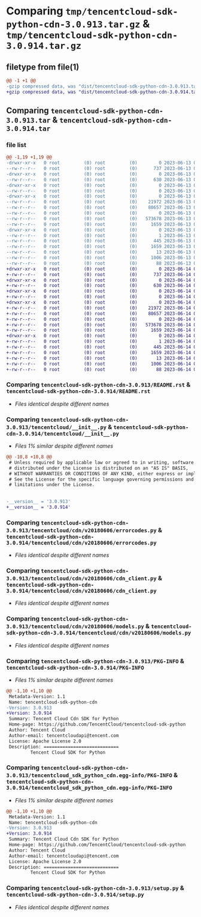# Comparing `tmp/tencentcloud-sdk-python-cdn-3.0.913.tar.gz` & `tmp/tencentcloud-sdk-python-cdn-3.0.914.tar.gz`

## filetype from file(1)

```diff
@@ -1 +1 @@
-gzip compressed data, was "dist/tencentcloud-sdk-python-cdn-3.0.913.tar", last modified: Tue Jun 13 02:06:28 2023, max compression
+gzip compressed data, was "dist/tencentcloud-sdk-python-cdn-3.0.914.tar", last modified: Wed Jun 14 00:21:11 2023, max compression
```

## Comparing `tencentcloud-sdk-python-cdn-3.0.913.tar` & `tencentcloud-sdk-python-cdn-3.0.914.tar`

### file list

```diff
@@ -1,19 +1,19 @@
-drwxr-xr-x   0 root         (0) root         (0)        0 2023-06-13 02:06:28.000000 tencentcloud-sdk-python-cdn-3.0.913/
--rw-r--r--   0 root         (0) root         (0)      737 2023-06-13 02:06:28.000000 tencentcloud-sdk-python-cdn-3.0.913/README.rst
-drwxr-xr-x   0 root         (0) root         (0)        0 2023-06-13 02:06:28.000000 tencentcloud-sdk-python-cdn-3.0.913/tencentcloud/
--rw-r--r--   0 root         (0) root         (0)      630 2023-06-13 02:06:28.000000 tencentcloud-sdk-python-cdn-3.0.913/tencentcloud/__init__.py
-drwxr-xr-x   0 root         (0) root         (0)        0 2023-06-13 02:06:28.000000 tencentcloud-sdk-python-cdn-3.0.913/tencentcloud/cdn/
--rw-r--r--   0 root         (0) root         (0)        0 2023-06-13 02:06:28.000000 tencentcloud-sdk-python-cdn-3.0.913/tencentcloud/cdn/__init__.py
-drwxr-xr-x   0 root         (0) root         (0)        0 2023-06-13 02:06:28.000000 tencentcloud-sdk-python-cdn-3.0.913/tencentcloud/cdn/v20180606/
--rw-r--r--   0 root         (0) root         (0)    21972 2023-06-13 02:06:28.000000 tencentcloud-sdk-python-cdn-3.0.913/tencentcloud/cdn/v20180606/errorcodes.py
--rw-r--r--   0 root         (0) root         (0)    80657 2023-06-13 02:06:28.000000 tencentcloud-sdk-python-cdn-3.0.913/tencentcloud/cdn/v20180606/cdn_client.py
--rw-r--r--   0 root         (0) root         (0)        0 2023-06-13 02:06:28.000000 tencentcloud-sdk-python-cdn-3.0.913/tencentcloud/cdn/v20180606/__init__.py
--rw-r--r--   0 root         (0) root         (0)   573678 2023-06-13 02:06:28.000000 tencentcloud-sdk-python-cdn-3.0.913/tencentcloud/cdn/v20180606/models.py
--rw-r--r--   0 root         (0) root         (0)     1659 2023-06-13 02:06:28.000000 tencentcloud-sdk-python-cdn-3.0.913/PKG-INFO
-drwxr-xr-x   0 root         (0) root         (0)        0 2023-06-13 02:06:28.000000 tencentcloud-sdk-python-cdn-3.0.913/tencentcloud_sdk_python_cdn.egg-info/
--rw-r--r--   0 root         (0) root         (0)        1 2023-06-13 02:06:28.000000 tencentcloud-sdk-python-cdn-3.0.913/tencentcloud_sdk_python_cdn.egg-info/dependency_links.txt
--rw-r--r--   0 root         (0) root         (0)      445 2023-06-13 02:06:28.000000 tencentcloud-sdk-python-cdn-3.0.913/tencentcloud_sdk_python_cdn.egg-info/SOURCES.txt
--rw-r--r--   0 root         (0) root         (0)     1659 2023-06-13 02:06:28.000000 tencentcloud-sdk-python-cdn-3.0.913/tencentcloud_sdk_python_cdn.egg-info/PKG-INFO
--rw-r--r--   0 root         (0) root         (0)       13 2023-06-13 02:06:28.000000 tencentcloud-sdk-python-cdn-3.0.913/tencentcloud_sdk_python_cdn.egg-info/top_level.txt
--rw-r--r--   0 root         (0) root         (0)     1006 2023-06-13 02:06:28.000000 tencentcloud-sdk-python-cdn-3.0.913/setup.py
--rw-r--r--   0 root         (0) root         (0)       88 2023-06-13 02:06:28.000000 tencentcloud-sdk-python-cdn-3.0.913/setup.cfg
+drwxr-xr-x   0 root         (0) root         (0)        0 2023-06-14 00:21:11.000000 tencentcloud-sdk-python-cdn-3.0.914/
+-rw-r--r--   0 root         (0) root         (0)      737 2023-06-14 00:21:11.000000 tencentcloud-sdk-python-cdn-3.0.914/README.rst
+drwxr-xr-x   0 root         (0) root         (0)        0 2023-06-14 00:21:11.000000 tencentcloud-sdk-python-cdn-3.0.914/tencentcloud/
+-rw-r--r--   0 root         (0) root         (0)      630 2023-06-14 00:21:11.000000 tencentcloud-sdk-python-cdn-3.0.914/tencentcloud/__init__.py
+drwxr-xr-x   0 root         (0) root         (0)        0 2023-06-14 00:21:11.000000 tencentcloud-sdk-python-cdn-3.0.914/tencentcloud/cdn/
+-rw-r--r--   0 root         (0) root         (0)        0 2023-06-14 00:21:11.000000 tencentcloud-sdk-python-cdn-3.0.914/tencentcloud/cdn/__init__.py
+drwxr-xr-x   0 root         (0) root         (0)        0 2023-06-14 00:21:11.000000 tencentcloud-sdk-python-cdn-3.0.914/tencentcloud/cdn/v20180606/
+-rw-r--r--   0 root         (0) root         (0)    21972 2023-06-14 00:21:11.000000 tencentcloud-sdk-python-cdn-3.0.914/tencentcloud/cdn/v20180606/errorcodes.py
+-rw-r--r--   0 root         (0) root         (0)    80657 2023-06-14 00:21:11.000000 tencentcloud-sdk-python-cdn-3.0.914/tencentcloud/cdn/v20180606/cdn_client.py
+-rw-r--r--   0 root         (0) root         (0)        0 2023-06-14 00:21:11.000000 tencentcloud-sdk-python-cdn-3.0.914/tencentcloud/cdn/v20180606/__init__.py
+-rw-r--r--   0 root         (0) root         (0)   573678 2023-06-14 00:21:11.000000 tencentcloud-sdk-python-cdn-3.0.914/tencentcloud/cdn/v20180606/models.py
+-rw-r--r--   0 root         (0) root         (0)     1659 2023-06-14 00:21:11.000000 tencentcloud-sdk-python-cdn-3.0.914/PKG-INFO
+drwxr-xr-x   0 root         (0) root         (0)        0 2023-06-14 00:21:11.000000 tencentcloud-sdk-python-cdn-3.0.914/tencentcloud_sdk_python_cdn.egg-info/
+-rw-r--r--   0 root         (0) root         (0)        1 2023-06-14 00:21:11.000000 tencentcloud-sdk-python-cdn-3.0.914/tencentcloud_sdk_python_cdn.egg-info/dependency_links.txt
+-rw-r--r--   0 root         (0) root         (0)      445 2023-06-14 00:21:11.000000 tencentcloud-sdk-python-cdn-3.0.914/tencentcloud_sdk_python_cdn.egg-info/SOURCES.txt
+-rw-r--r--   0 root         (0) root         (0)     1659 2023-06-14 00:21:11.000000 tencentcloud-sdk-python-cdn-3.0.914/tencentcloud_sdk_python_cdn.egg-info/PKG-INFO
+-rw-r--r--   0 root         (0) root         (0)       13 2023-06-14 00:21:11.000000 tencentcloud-sdk-python-cdn-3.0.914/tencentcloud_sdk_python_cdn.egg-info/top_level.txt
+-rw-r--r--   0 root         (0) root         (0)     1006 2023-06-14 00:21:11.000000 tencentcloud-sdk-python-cdn-3.0.914/setup.py
+-rw-r--r--   0 root         (0) root         (0)       88 2023-06-14 00:21:11.000000 tencentcloud-sdk-python-cdn-3.0.914/setup.cfg
```

### Comparing `tencentcloud-sdk-python-cdn-3.0.913/README.rst` & `tencentcloud-sdk-python-cdn-3.0.914/README.rst`

 * *Files identical despite different names*

### Comparing `tencentcloud-sdk-python-cdn-3.0.913/tencentcloud/__init__.py` & `tencentcloud-sdk-python-cdn-3.0.914/tencentcloud/__init__.py`

 * *Files 1% similar despite different names*

```diff
@@ -10,8 +10,8 @@
 # Unless required by applicable law or agreed to in writing, software
 # distributed under the License is distributed on an "AS IS" BASIS,
 # WITHOUT WARRANTIES OR CONDITIONS OF ANY KIND, either express or implied.
 # See the License for the specific language governing permissions and
 # limitations under the License.
 
 
-__version__ = '3.0.913'
+__version__ = '3.0.914'
```

### Comparing `tencentcloud-sdk-python-cdn-3.0.913/tencentcloud/cdn/v20180606/errorcodes.py` & `tencentcloud-sdk-python-cdn-3.0.914/tencentcloud/cdn/v20180606/errorcodes.py`

 * *Files identical despite different names*

### Comparing `tencentcloud-sdk-python-cdn-3.0.913/tencentcloud/cdn/v20180606/cdn_client.py` & `tencentcloud-sdk-python-cdn-3.0.914/tencentcloud/cdn/v20180606/cdn_client.py`

 * *Files identical despite different names*

### Comparing `tencentcloud-sdk-python-cdn-3.0.913/tencentcloud/cdn/v20180606/models.py` & `tencentcloud-sdk-python-cdn-3.0.914/tencentcloud/cdn/v20180606/models.py`

 * *Files identical despite different names*

### Comparing `tencentcloud-sdk-python-cdn-3.0.913/PKG-INFO` & `tencentcloud-sdk-python-cdn-3.0.914/PKG-INFO`

 * *Files 1% similar despite different names*

```diff
@@ -1,10 +1,10 @@
 Metadata-Version: 1.1
 Name: tencentcloud-sdk-python-cdn
-Version: 3.0.913
+Version: 3.0.914
 Summary: Tencent Cloud Cdn SDK for Python
 Home-page: https://github.com/TencentCloud/tencentcloud-sdk-python
 Author: Tencent Cloud
 Author-email: tencentcloudapi@tencent.com
 License: Apache License 2.0
 Description: ============================
         Tencent Cloud SDK for Python
```

### Comparing `tencentcloud-sdk-python-cdn-3.0.913/tencentcloud_sdk_python_cdn.egg-info/PKG-INFO` & `tencentcloud-sdk-python-cdn-3.0.914/tencentcloud_sdk_python_cdn.egg-info/PKG-INFO`

 * *Files 1% similar despite different names*

```diff
@@ -1,10 +1,10 @@
 Metadata-Version: 1.1
 Name: tencentcloud-sdk-python-cdn
-Version: 3.0.913
+Version: 3.0.914
 Summary: Tencent Cloud Cdn SDK for Python
 Home-page: https://github.com/TencentCloud/tencentcloud-sdk-python
 Author: Tencent Cloud
 Author-email: tencentcloudapi@tencent.com
 License: Apache License 2.0
 Description: ============================
         Tencent Cloud SDK for Python
```

### Comparing `tencentcloud-sdk-python-cdn-3.0.913/setup.py` & `tencentcloud-sdk-python-cdn-3.0.914/setup.py`

 * *Files identical despite different names*

